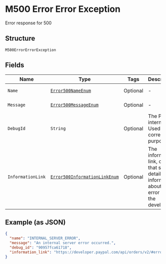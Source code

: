 
# M500 Error Error Exception

Error response for 500

## Structure

`M500ErrorErrorException`

## Fields

| Name | Type | Tags | Description | Getter | Setter |
|  --- | --- | --- | --- | --- | --- |
| `Name` | [`Error500NameEnum`](../../doc/models/error-500-name-enum.md) | Optional | - | Error500NameEnum getName() | setName(Error500NameEnum name) |
| `Message` | [`Error500MessageEnum`](../../doc/models/error-500-message-enum.md) | Optional | - | Error500MessageEnum getMessageField() | setMessageField(Error500MessageEnum messageField) |
| `DebugId` | `String` | Optional | The PayPal internal ID. Used for correlation purposes. | String getDebugId() | setDebugId(String debugId) |
| `InformationLink` | [`Error500InformationLinkEnum`](../../doc/models/error-500-information-link-enum.md) | Optional | The information link, or URI, that shows detailed information about this error for the developer. | Error500InformationLinkEnum getInformationLink() | setInformationLink(Error500InformationLinkEnum informationLink) |

## Example (as JSON)

```json
{
  "name": "INTERNAL_SERVER_ERROR",
  "message": "An internal server error occurred.",
  "debug_id": "90957fca61718",
  "information_link": "https://developer.paypal.com/api/orders/v2/#error-INTERNAL_SERVER_ERROR"
}
```

